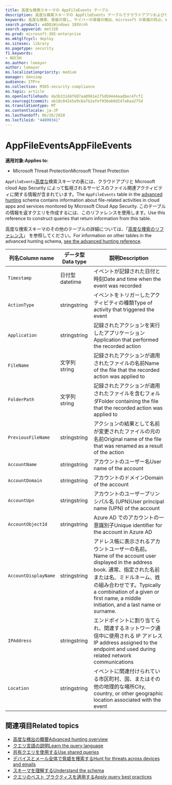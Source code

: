 ```yaml
---
title: 高度な検索スキーマの AppFileEvents テーブル
description: 高度な検索スキーマの AppFileEvents テーブルでクラウドアプリおよびサービスに関連付けられているファイル関連イベントについて説明します。
keywords: 高度な検索、脅威の探し、サイバーの脅威の検出、microsoft の脅威の防止、microsoft 365、mtp、m365、search、query、テレメトリ、スキーマ参照、kusto、table、column、data type、description、AppFileEvents、Cloud App Security、MCAS
search.product: eADQiWindows 10XVcnh
search.appverid: met150
ms.prod: microsoft-365-enterprise
ms.mktglfcycl: deploy
ms.sitesec: library
ms.pagetype: security
f1.keywords:
- NOCSH
ms.author: lomayor
author: lomayor
ms.localizationpriority: medium
manager: dansimp
audience: ITPro
ms.collection: M365-security-compliance
ms.topic: article
ms.openlocfilehash: da3b331d4f607aa0961e275db9444aadbec4fcf2
ms.sourcegitcommit: ab10c042e5e9c6a7b2afef930ab0d247a6aa275d
ms.translationtype: MT
ms.contentlocale: ja-JP
ms.lasthandoff: 06/26/2020
ms.locfileid: "44899341"
---
```

# <a name="appfileevents"></a><span data-ttu-id="c8b69-104">AppFileEvents</span><span class="sxs-lookup"><span data-stu-id="c8b69-104">AppFileEvents</span></span>

<span data-ttu-id="c8b69-105">**適用対象:**</span><span class="sxs-lookup"><span data-stu-id="c8b69-105">**Applies to:**</span></span>
- <span data-ttu-id="c8b69-106">Microsoft Threat Protection</span><span class="sxs-lookup"><span data-stu-id="c8b69-106">Microsoft Threat Protection</span></span>

<span data-ttu-id="c8b69-107">`AppFileEvents`[高度な](advanced-hunting-overview.md)検索スキーマの表には、クラウドアプリと Microsoft cloud App Security によって監視されるサービスのファイル関連アクティビティに関する情報が含まれています。</span><span class="sxs-lookup"><span data-stu-id="c8b69-107">The `AppFileEvents` table in the [advanced hunting](advanced-hunting-overview.md) schema contains information about file-related activities in cloud apps and services monitored by Microsoft Cloud App Security.</span></span> <span data-ttu-id="c8b69-108">このテーブルの情報を返すクエリを作成するには、このリファレンスを使用します。</span><span class="sxs-lookup"><span data-stu-id="c8b69-108">Use this reference to construct queries that return information from this table.</span></span>

<span data-ttu-id="c8b69-109">高度な捜索スキーマのその他のテーブルの詳細については、「[高度な捜索のリファレンス](advanced-hunting-schema-tables.md)」 を参照してください。</span><span class="sxs-lookup"><span data-stu-id="c8b69-109">For information on other tables in the advanced hunting schema, [see the advanced hunting reference](advanced-hunting-schema-tables.md).</span></span>

| <span data-ttu-id="c8b69-110">列名</span><span class="sxs-lookup"><span data-stu-id="c8b69-110">Column name</span></span> | <span data-ttu-id="c8b69-111">データ型</span><span class="sxs-lookup"><span data-stu-id="c8b69-111">Data type</span></span> | <span data-ttu-id="c8b69-112">説明</span><span class="sxs-lookup"><span data-stu-id="c8b69-112">Description</span></span> |
|-------------|-----------|-------------|
| `Timestamp` | <span data-ttu-id="c8b69-113">日付型</span><span class="sxs-lookup"><span data-stu-id="c8b69-113">datetime</span></span> | <span data-ttu-id="c8b69-114">イベントが記録された日付と時刻</span><span class="sxs-lookup"><span data-stu-id="c8b69-114">Date and time when the event was recorded</span></span> |
| `ActionType` | <span data-ttu-id="c8b69-115">string</span><span class="sxs-lookup"><span data-stu-id="c8b69-115">string</span></span> | <span data-ttu-id="c8b69-116">イベントをトリガーしたアクティビティの種類</span><span class="sxs-lookup"><span data-stu-id="c8b69-116">Type of activity that triggered the event</span></span> |
| `Application` | <span data-ttu-id="c8b69-117">string</span><span class="sxs-lookup"><span data-stu-id="c8b69-117">string</span></span> | <span data-ttu-id="c8b69-118">記録されたアクションを実行したアプリケーション</span><span class="sxs-lookup"><span data-stu-id="c8b69-118">Application that performed the recorded action</span></span> |
| `FileName` | <span data-ttu-id="c8b69-119">文字列</span><span class="sxs-lookup"><span data-stu-id="c8b69-119">string</span></span> | <span data-ttu-id="c8b69-120">記録されたアクションが適用されたファイルの名前</span><span class="sxs-lookup"><span data-stu-id="c8b69-120">Name of the file that the recorded action was applied to</span></span> |
| `FolderPath` | <span data-ttu-id="c8b69-121">文字列</span><span class="sxs-lookup"><span data-stu-id="c8b69-121">string</span></span> | <span data-ttu-id="c8b69-122">記録されたアクションが適用されたファイルを含むフォルダ</span><span class="sxs-lookup"><span data-stu-id="c8b69-122">Folder containing the file that the recorded action was applied to</span></span> |
| `PreviousFileName` | <span data-ttu-id="c8b69-123">string</span><span class="sxs-lookup"><span data-stu-id="c8b69-123">string</span></span> | <span data-ttu-id="c8b69-124">アクションの結果として名前が変更されたファイルの元の名前</span><span class="sxs-lookup"><span data-stu-id="c8b69-124">Original name of the file that was renamed as a result of the action</span></span> |
| `AccountName` | <span data-ttu-id="c8b69-125">string</span><span class="sxs-lookup"><span data-stu-id="c8b69-125">string</span></span> | <span data-ttu-id="c8b69-126">アカウントのユーザー名</span><span class="sxs-lookup"><span data-stu-id="c8b69-126">User name of the account</span></span> |
| `AccountDomain` | <span data-ttu-id="c8b69-127">string</span><span class="sxs-lookup"><span data-stu-id="c8b69-127">string</span></span> | <span data-ttu-id="c8b69-128">アカウントのドメイン</span><span class="sxs-lookup"><span data-stu-id="c8b69-128">Domain of the account</span></span> |
| `AccountUpn` | <span data-ttu-id="c8b69-129">string</span><span class="sxs-lookup"><span data-stu-id="c8b69-129">string</span></span> | <span data-ttu-id="c8b69-130">アカウントのユーザープリンシパル名 (UPN)</span><span class="sxs-lookup"><span data-stu-id="c8b69-130">User principal name (UPN) of the account</span></span> |
| `AccountObjectId` | <span data-ttu-id="c8b69-131">string</span><span class="sxs-lookup"><span data-stu-id="c8b69-131">string</span></span> | <span data-ttu-id="c8b69-132">Azure AD でのアカウントの一意識別子</span><span class="sxs-lookup"><span data-stu-id="c8b69-132">Unique identifier for the account in Azure AD</span></span> |
| `AccountDisplayName` | <span data-ttu-id="c8b69-133">string</span><span class="sxs-lookup"><span data-stu-id="c8b69-133">string</span></span> | <span data-ttu-id="c8b69-134">アドレス帳に表示されるアカウントユーザーの名前。</span><span class="sxs-lookup"><span data-stu-id="c8b69-134">Name of the account user displayed in the address book.</span></span> <span data-ttu-id="c8b69-135">通常、指定された名前または名、ミドルネーム、姓の組み合わせです。</span><span class="sxs-lookup"><span data-stu-id="c8b69-135">Typically a combination of a given or first name, a middle initiation, and a last name or surname.</span></span> |
| `IPAddress` | <span data-ttu-id="c8b69-136">string</span><span class="sxs-lookup"><span data-stu-id="c8b69-136">string</span></span> | <span data-ttu-id="c8b69-137">エンドポイントに割り当てられ、関連するネットワーク通信中に使用される IP アドレス</span><span class="sxs-lookup"><span data-stu-id="c8b69-137">IP address assigned to the endpoint and used during related network communications</span></span> |
| `Location` | <span data-ttu-id="c8b69-138">string</span><span class="sxs-lookup"><span data-stu-id="c8b69-138">string</span></span> | <span data-ttu-id="c8b69-139">イベントに関連付けられている市区町村、国、またはその他の地理的な場所</span><span class="sxs-lookup"><span data-stu-id="c8b69-139">City, country, or other geographic location associated with the event</span></span> |

## <a name="related-topics"></a><span data-ttu-id="c8b69-140">関連項目</span><span class="sxs-lookup"><span data-stu-id="c8b69-140">Related topics</span></span>
- [<span data-ttu-id="c8b69-141">高度な検出の概要</span><span class="sxs-lookup"><span data-stu-id="c8b69-141">Advanced hunting overview</span></span>](advanced-hunting-overview.md)
- [<span data-ttu-id="c8b69-142">クエリ言語の説明</span><span class="sxs-lookup"><span data-stu-id="c8b69-142">Learn the query language</span></span>](advanced-hunting-query-language.md)
- [<span data-ttu-id="c8b69-143">共有クエリを使用する</span><span class="sxs-lookup"><span data-stu-id="c8b69-143">Use shared queries</span></span>](advanced-hunting-shared-queries.md)
- [<span data-ttu-id="c8b69-144">デバイスとメール全体で脅威を捜索する</span><span class="sxs-lookup"><span data-stu-id="c8b69-144">Hunt for threats across devices and emails</span></span>](advanced-hunting-query-emails-devices.md)
- [<span data-ttu-id="c8b69-145">スキーマを理解する</span><span class="sxs-lookup"><span data-stu-id="c8b69-145">Understand the schema</span></span>](advanced-hunting-schema-tables.md)
- [<span data-ttu-id="c8b69-146">クエリのベスト プラクティスを適用する</span><span class="sxs-lookup"><span data-stu-id="c8b69-146">Apply query best practices</span></span>](advanced-hunting-best-practices.md)
